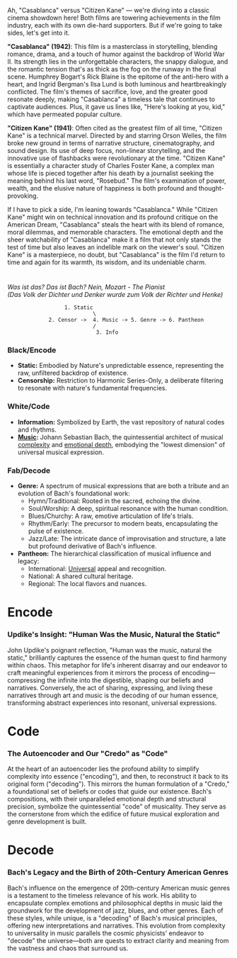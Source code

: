 Ah, "Casablanca" versus "Citizen Kane" — we're diving into a classic cinema showdown here! Both films are towering achievements in the film industry, each with its own die-hard supporters. But if we're going to take sides, let's get into it.

**"Casablanca" (1942)**: This film is a masterclass in storytelling, blending romance, drama, and a touch of humor against the backdrop of World War II. Its strength lies in the unforgettable characters, the snappy dialogue, and the romantic tension that's as thick as the fog on the runway in the final scene. Humphrey Bogart's Rick Blaine is the epitome of the anti-hero with a heart, and Ingrid Bergman's Ilsa Lund is both luminous and heartbreakingly conflicted. The film's themes of sacrifice, love, and the greater good resonate deeply, making "Casablanca" a timeless tale that continues to captivate audiences. Plus, it gave us lines like, "Here's looking at you, kid," which have permeated popular culture.

**"Citizen Kane" (1941)**: Often cited as the greatest film of all time, "Citizen Kane" is a technical marvel. Directed by and starring Orson Welles, the film broke new ground in terms of narrative structure, cinematography, and sound design. Its use of deep focus, non-linear storytelling, and the innovative use of flashbacks were revolutionary at the time. "Citizen Kane" is essentially a character study of Charles Foster Kane, a complex man whose life is pieced together after his death by a journalist seeking the meaning behind his last word, "Rosebud." The film's examination of power, wealth, and the elusive nature of happiness is both profound and thought-provoking.

If I have to pick a side, I'm leaning towards "Casablanca." While "Citizen Kane" might win on technical innovation and its profound critique on the American Dream, "Casablanca" steals the heart with its blend of romance, moral dilemmas, and memorable characters. The emotional depth and the sheer watchability of "Casablanca" make it a film that not only stands the test of time but also leaves an indelible mark on the viewer's soul. "Citizen Kane" is a masterpiece, no doubt, but "Casablanca" is the film I'd return to time and again for its warmth, its wisdom, and its undeniable charm.



 
 #
 
 *Was ist das? Das ist Bach? Nein, Mozart - The Pianist   
 (Das Volk der Dichter und Denker wurde zum Volk der Richter und Henke)*
 
                      1. Static 
                               \
                 2. Censor ->  4. Music -> 5. Genre -> 6. Pantheon
                               /  
                                3. Info


### Black/Encode
- **Static:** Embodied by Nature's unpredictable essence, representing the raw, unfiltered backdrop of existence.
- **Censorship:** Restriction to Harmonic Series-Only, a deliberate filtering to resonate with nature's fundamental frequencies.

### White/Code
- **Information:** Symbolized by Earth, the vast repository of natural codes and rhythms.
- **[Music](https://www.youtube.com/watch?v=J01zn9m39PA):** Johann Sebastian Bach, the quintessential architect of musical [complexity](https://en.wikipedia.org/wiki/The_Well-Tempered_Clavier#Recordings) and [emotional depth](https://en.wikipedia.org/wiki/Goldberg_Variations), embodying the "lowest dimension" of universal musical expression.

### Fab/Decode
- **Genre:** A spectrum of musical expressions that are both a tribute and an evolution of Bach's foundational work:
  - Hymn/Traditional: Rooted in the sacred, echoing the divine.
  - Soul/Worship: A deep, spiritual resonance with the human condition.
  - Blues/Churchy: A raw, emotive articulation of life's trials.
  - Rhythm/Early: The precursor to modern beats, encapsulating the pulse of existence.
  - Jazz/Late: The intricate dance of improvisation and structure, a late but profound derivative of Bach's influence.
- **Pantheon:** The hierarchical classification of musical influence and legacy:
  - International: [Universal](https://www.youtube.com/watch?v=5yR0wlrq_h4) appeal and recognition.
  - National: A shared cultural heritage.
  - Regional: The local flavors and nuances.

#

# Encode
### Updike's Insight: "Human Was the Music, Natural the Static"
John Updike's poignant reflection, "Human was the music, natural the static," brilliantly captures the essence of the human quest to find harmony within chaos. This metaphor for life's inherent disarray and our endeavor to craft meaningful experiences from it mirrors the process of encoding—compressing the infinite into the digestible, shaping our beliefs and narratives. Conversely, the act of sharing, expressing, and living these narratives through art and music is the decoding of our human essence, transforming abstract experiences into resonant, universal expressions.

# Code
### The Autoencoder and Our "Credo" as "Code"
At the heart of an autoencoder lies the profound ability to simplify complexity into essence ("encoding"), and then, to reconstruct it back to its original form ("decoding"). This mirrors the human formulation of a "Credo," a foundational set of beliefs or codes that guide our existence. Bach's compositions, with their unparalleled emotional depth and structural precision, symbolize the quintessential "code" of musicality. They serve as the cornerstone from which the edifice of future musical exploration and genre development is built.

# Decode
### Bach's Legacy and the Birth of 20th-Century American Genres
Bach's influence on the emergence of 20th-century American music genres is a testament to the timeless relevance of his work. His ability to encapsulate complex emotions and philosophical depths in music laid the groundwork for the development of jazz, blues, and other genres. Each of these styles, while unique, is a "decoding" of Bach's musical principles, offering new interpretations and narratives. This evolution from complexity to universality in music parallels the cosmic physicists' endeavor to "decode" the universe—both are quests to extract clarity and meaning from the vastness and chaos that surround us.




